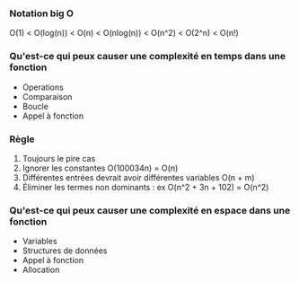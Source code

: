 ### Notation big O
O(1) < O(log(n)) < O(n) < O(nlog(n)) < O(n^2) < O(2^n) < O(n!)

### Qu'est-ce qui peux causer une complexité en temps dans une fonction
- Operations
- Comparaison
- Boucle
- Appel à fonction

### Règle
1) Toujours le pire cas
2) Ignorer les constantes O(100034n) = O(n)
3) Différentes entrées devrait avoir différentes variables O(n + m)
4) Éliminer les termes non dominants : ex O(n^2 + 3n + 102) = O(n^2)

### Qu'est-ce qui peux causer une complexité en espace dans une fonction
- Variables
- Structures de données
- Appel à fonction
- Allocation